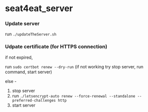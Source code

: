# seat4eat_server


### Update server 
 run `./updateTheServer.sh`
 ### Udpate certificate (for HTTPS connection)
 if not expired, 
 
 run `sudo certbot renew --dry-run` (if not working try stop server, run command, start server)

else -
1. stop server
2. run `./letsencrypt-auto renew --force-renewal --standalone --preferred-challenges http`
3. start server
